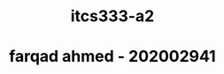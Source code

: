 # itcs333-a2
# farqad ahmed - 202002941
<?php
// URL (link to fetch data from the Bahrain Open Data Portal API)
$url= "https://data.gov.bh/api/explore/v2.1/catalog/datasets/01-statistics-of-students-nationalities_updated/records?where=colleges%20like%20%22IT%22%20AND%20the_programs%20like%20%22bachelor%22&limit=100";

// Fetch the data from API
$response= file_get_contents($url);

// decode the JSON response
$data = json_decode($response , true);

?>

<html>
    <Style>
      /* Main heading (h1) style */
   h1 {
     text-align: center;
    margin-bottom: 15px;
color :black;
        }
     /* table style  */
     table {
            width: 70%;
            margin: 0 auto;
          
        }
        /* td and th style inside table */
        th, td {
            border: 1px solid #ddd;
            padding: 10px;
            text-align: left;
        }
    </Style>
    <head>

    <meta name="viewport" content="width=device-width, initial-scale=1">
 <!-- pico CSS  minimal styles  -->
<link rel="stylesheet"href="https://cdn.jsdelivr.net/npm/@picocss/pico@2/css/pico.min.css">
</head>
    <body>
        <main>
            <h1 >University of Bahrain Students Enrollment Data by Nationality</h1>
<!-- Pico CSS Overflow Auto -->
<div class="overflow-auto">
    <!-- Pico CSS Table striped  -->
<table class="striped">
    <!-- Table headers for UOB Student Data -->
<thead>
<tr>
<th>Year</th>
<th>Semester</th>
<th>The programs</th>
<th>Natiotnality</th>
<th>Colleges</th>
<th>Number Of Students</th>
 </tr>
</thead>
    <!-- Table Body for UOB Student Data -->
<tbody>
<!-- extract results -->
<?php $results=$data["results"];
?>

<!-- Check if record empty OR Not -->
<?php if(!$data || !isset($data["results"])){
    die('error fetching the data from API');
}
?>
<? php
else
?>
<!-- Loop to display data for each student  -->
<?php
foreach($results as $student)
{
    ?>
    <tr>
    <td><?php echo $student["year"];?></td>
    <td><?php echo $student["semester"];?></td>
    <td><?php echo $student["the_programs"];?></td>
    <td><?php echo $student["nationality"];?></td>
    <td><?php echo $student["colleges"];?></td>
    <td><?php echo $student["number_of_students"];?></td>
    </tr>

    <?php

}
         ?>   

</tbody>
</table>
</div>
    </body>
    </main>
</html>
